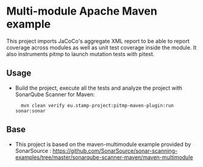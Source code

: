 # Multi-module Apache Maven example

This project imports JaCoCo's aggregate XML report to be able to report coverage across modules as well as unit
test coverage inside the module. It also instruments pitmp to launch mutation tests with pitest.

## Usage

* Build the project, execute all the tests and analyze the project with SonarQube Scanner for Maven:

        mvn clean verify eu.stamp-project:pitmp-maven-plugin:run sonar:sonar

## Base

* This project is based on the maven-multimodule example provided by SonarSource :
https://github.com/SonarSource/sonar-scanning-examples/tree/master/sonarqube-scanner-maven/maven-multimodule
